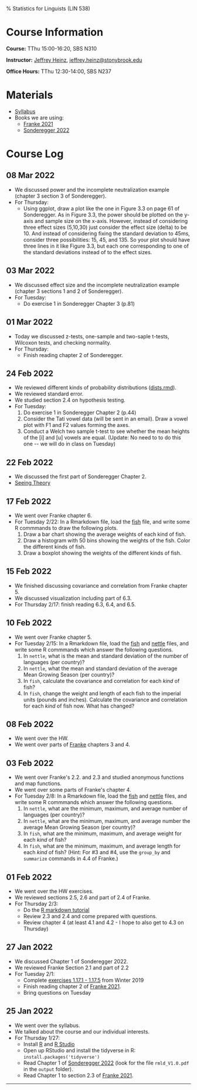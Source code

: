 % Statistics for Linguists (LIN 538)

# Course Information

**Course:** TThu 15:00-16:20, SBS N310

**Instructor:** [Jeffrey Heinz](http://jeffreyheinz.net/), [jeffrey.heinz@stonybrook.edu](mailto:jeffrey.heinz@stonybrook.edu)

**Office Hours:** TThu 12:30-14:00, SBS N237

# Materials

* [Syllabus](materials/syllabus-stats-LIN538-22S-Heinz.pdf)
* Books we are using:
  * [Franke 2021](https://michael-franke.github.io/intro-data-analysis/index.html)
  * [Sonderegger 2022](http://osf.io/pnumg) 

# Course Log

## 08 Mar 2022

* We discussed power and the incomplete neutralization example
  (chapter 3 section 3 of Sonderegger).
* For Thursday:
  - Using ggplot, draw a plot like the one in Figure 3.3 on page 61 of
    Sonderegger. As in Figure 3.3, the power should be plotted on the
    y-axis and sample size on the x-axis. However, instead of
    considering three effect sizes (5,10,30) just consider the effect
    size (delta) to be 10. And instead of considering fixing the
    standard deviation to 45ms, consider three possibilities: 15, 45,
    and 135. So your plot should have three lines in it like Figure
    3.3, but each one corresponding to one of the standard deviations
    instead of to the effect sizes.

## 03 Mar 2022

* We discussed effect size and the incomplete neutralization example
  (chapter 3 sections 1 and 2 of Sonderegger).
* For Tuesday:
  - Do exercise 1 in Sonderegger Chapter 3 (p.81)

## 01 Mar 2022

* Today we discussed z-tests, one-sample and two-saple t-tests,
  Wilcoxon tests, and checking normality.
* For Thursday:
  - Finish reading chapter 2 of Sonderegger.

## 24 Feb 2022

* We reviewed different kinds of probability distributions 
  ([dists.rmd](materials/dists.rmd)).
* We reviewed standard error.
* We studied section 2.4 on hypothesis testing.
* For Tuesday:
  1. Do exercise 1 in Sonderegger Chapter 2 (p.44)
  2. Consider the Tati vowel data (will be sent in an email). Draw a
     vowel plot with F1 and F2 values forming the axes.
  3. Conduct a Welch two sample t-test to see whether the mean heights
     of the [i] and [u] vowels are equal. (Update: No need to to do
     this one -- we will do in class on Tuesday)


## 22 Feb 2022

* We discussed the first part of Sonderegger Chapter 2.
* [Seeing Theory](https://seeing-theory.brown.edu/)
<!-- * https://stats.oarc.ucla.edu/r/modules/probabilities-and-distributions/ -->

## 17 Feb 2022

* We went over Franke chapter 6.
* For Tuesday 2/22: In a Rmarkdown file, load the [fish](materials/fishCatchData.csv) file, and write some R commmands to draw the following plots.
	1. Draw a bar chart showing the average weights of each kind of fish.
	2. Draw a histogram with 50 bins showing the weights of the fish. Color the different kinds of fish.
	2. Draw a boxplot showing the weights of the different kinds of fish. 

## 15 Feb 2022

* We finished discussing covariance and correlation from Franke chapter 5.
* We discussed visualization including part of 6.3. 
* For Thursday 2/17: finish reading 6.3, 6.4, and 6.5.

## 10 Feb 2022

* We went over Franke chapter 5.
* For Tuesday 2/15: In a Rmarkdown file, load the [fish](materials/fishCatchData.csv) and [nettle](materials/nettle_1999_climate.csv) files, and write some R commmands which answer the following questions.
    1. In `nettle`, what is the mean and standard deviation of the number of languages (per country)?
	2. In `nettle`, what the mean and standard deviation of the average Mean Growing Season (per country)?
	2. In `fish`, calculate the covariance and correlation for each *kind* of fish? 
	2. In `fish`, change the weight and length of each fish to the imperial units (pounds and inches). Calculate the covariance and correlation for each *kind* of fish now. What has changed?


## 08 Feb 2022

* We went over the HW.
* We went over parts of [Franke](https://michael-franke.github.io/intro-data-analysis/index.html) chapters 3 and 4.

## 03 Feb 2022

* We went over Franke's 2.2. and 2.3 and studied anonymous functions and map functions.
* We went over some parts of Franke's chapter 4. 
* For Tuesday 2/8: In a Rmarkdown file, load the [fish](materials/fishCatchData.csv) and [nettle](materials/nettle_1999_climate.csv) files, and write some R commmands which answer the following questions.
    1. In `nettle`, what are the minimum, maximum, and average number of languages (per country)?
	2. In `nettle`, what are the minimum, maximum, and average number the average Mean Growing Season (per country)?
	2. In `fish`, what are the minimum, maximum, and average weight for each *kind* of fish? 
	2. In `fish`, what are the minimum, maximum, and average length for each *kind* of fish? 
  (Hint: For #3 and #4, use the `group_by` and `summarize` commands in 4.4 of Franke.)

## 01 Feb 2022

* We went over the HW exercises.
* We reviewed sections 2.5, 2.6 and part of 2.4 of Franke.
* For Thursday 2/3:
  * Do the [R markdown tutorial](https://rmarkdown.rstudio.com/articles_intro.html)
  * Review 2.3 and 2.4 and come prepared with questions.
  * Review chapter 4 (at least 4.1 and 4.2 - I hope to also get to 4.3 on Thursday)

## 27 Jan 2022

* We discussed Chapter 1 of Sonderegger 2022.
* We reviewed Franke Section 2.1 and part of 2.2
* For Tuesday 2/1:
  * Complete [exercises 1.17.1 - 1.17.5](materials/exercises.pdf) from Winter 2019
  * Finish reading chapter 2 of [Franke 2021](https://michael-franke.github.io/intro-data-analysis/index.html).
  * Bring questions on Tuesday

## 25 Jan 2022

* We went over the syllabus.
* We talked about the course and our individual interests.
* For Thursday 1/27:
  * Install [R](https://cran.r-project.org/) and [R Studio](https://www.rstudio.com/products/rstudio/download/)
  * Open up RStudio and install the tidyverse in R: `install.packages('tidyverse')`
  * Read Chapter 1 of [Sonderegger 2022](http://osf.io/pnumg) (look for the file `rmld_V1.0.pdf` in the `output` folder).
  * Read Chapter 1 to section 2.3 of [Franke 2021](https://michael-franke.github.io/intro-data-analysis/index.html). 


-------------------------------------------------------------------------------
